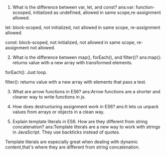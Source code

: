 1) What is the difference between var, let, and const?
  ans:var: function-scooped, initialized as undefined, allowed in same scope,re-assignment allowed.

let: block-scoped, not initialized, not allowed in same scope, re-assignment allowed.

const: block-scoped, not initialized, not allowed in same scope, re-assignment not allowed.

2) What is the difference between map(), forEach(), and filter()?
  ans:map(): returns value with a new array with transformed elements.

 forEach(): Just loop.

 filter(): returns value with a new array with elements that pass a test.

3) What are arrow functions in ES6?
  ans:Arrow functions are a shorter and cleaner way to write functions in js.

4) How does destructuring assignment work in ES6?
  ans:It lets us unpack values from arrays or objects in a clean way.

5) Explain template literals in ES6. How are they different from string concatenation?
  ans:Template literals are a new way to work with strings in JavaScript. They use backticks instead of quotes.

Template literals are especially great when dealing with dynamic content,that's where they are different from string concatenation.
